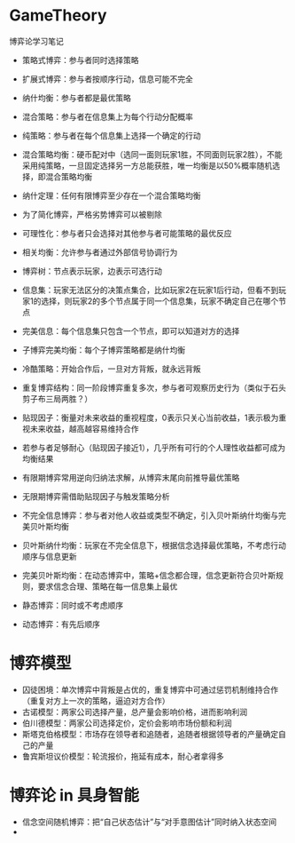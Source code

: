 # GameTheory
博弈论学习笔记

* 策略式博弈：参与者同时选择策略
* 扩展式博弈：参与者按顺序行动，信息可能不完全
* 纳什均衡：参与者都是最优策略
* 混合策略：参与者在信息集上为每个行动分配概率
* 纯策略：参与者在每个信息集上选择一个确定的行动
* 混合策略均衡：硬币配对中（选同一面则玩家1胜，不同面则玩家2胜），不能采用纯策略，一旦固定选择另一方总能获胜，唯一均衡是以50%概率随机选择，即混合策略均衡
* 纳什定理：任何有限博弈至少存在一个混合策略均衡

* 为了简化博弈，严格劣势博弈可以被剔除
* 可理性化：参与者只会选择对其他参与者可能策略的最优反应
* 相关均衡：允许参与者通过外部信号协调行为

* 博弈树：节点表示玩家，边表示可选行动
* 信息集：玩家无法区分的决策点集合，比如玩家2在玩家1后行动，但看不到玩家1的选择，则玩家2的多个节点属于同一个信息集，玩家不确定自己在哪个节点
* 完美信息：每个信息集只包含一个节点，即可以知道对方的选择
* 子博弈完美均衡：每个子博弈策略都是纳什均衡
* 冷酷策略：开始合作后，一旦对方背叛，就永远背叛
* 重复博弈结构：同一阶段博弈重复多次，参与者可观察历史行为（类似于石头剪子布三局两胜？）
* 贴现因子：衡量对未来收益的重视程度，0表示只关心当前收益，1表示极为重视未来收益，越高越容易维持合作
* 若参与者足够耐心（贴现因子接近1），几乎所有可行的个人理性收益都可成为均衡结果

* 有限期博弈常用逆向归纳法求解，从博弈末尾向前推导最优策略
* 无限期博弈需借助贴现因子与触发策略分析

* 不完全信息博弈：参与者对他人收益或类型不确定，引入贝叶斯纳什均衡与完美贝叶斯均衡
* 贝叶斯纳什均衡：玩家在不完全信息下，根据信念选择最优策略，不考虑行动顺序与信息更新
* 完美贝叶斯均衡：在动态博弈中，策略+信念都合理，信念更新符合贝叶斯规则，要求信念合理、策略在每一信息集上最优
* 静态博弈：同时或不考虑顺序
* 动态博弈：有先后顺序

# 博弈模型
* 囚徒困境：单次博弈中背叛是占优的，重复博弈中可通过惩罚机制维持合作（重复对方上一次的策略，逼迫对方合作）
* 古诺模型：两家公司选择产量，总产量会影响价格，进而影响利润
* 伯川德模型：两家公司选择定价，定价会影响市场份额和利润
* 斯塔克伯格模型：市场存在领导者和追随者，追随者根据领导者的产量确定自己的产量
* 鲁宾斯坦议价模型：轮流报价，拖延有成本，耐心者拿得多

# 博弈论 in 具身智能
* 信念空间随机博弈：把“自己状态估计”与“对手意图估计”同时纳入状态空间
* 



